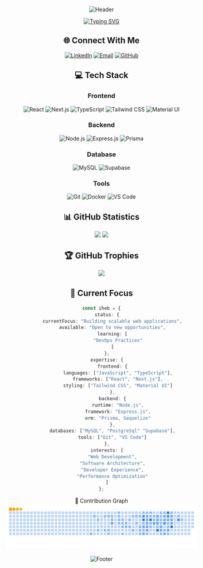 <div align="center">

![Header](https://capsule-render.vercel.app/api?type=waving&color=gradient&height=200&section=header&text=Iheb%20Jendoubi&fontSize=50&fontAlignY=35&animation=twinkling&fontColor=white)

[![Typing SVG](https://readme-typing-svg.demolab.com?font=Fira+Code&pause=1000&color=6B5BF7&center=true&vCenter=true&width=435&lines=Full+Stack+Developer;Next.js+%7C+React+%7C+Node.js+Expert;Building+Modern+Web+Applications;Always+Learning+New+Technologies)](https://git.io/typing-svg)

## 🌐 Connect With Me

[![LinkedIn](https://img.shields.io/badge/LinkedIn-%230077B5.svg?style=for-the-badge&logo=linkedin&logoColor=white)](https://www.linkedin.com/in/jendoubi-iheb-09b2b5182/)
[![Email](https://img.shields.io/badge/Email-0078D4?style=for-the-badge&logo=microsoft-outlook&logoColor=white)](mailto:ihebjendoubi2012@hotmail.com)
[![GitHub](https://img.shields.io/badge/GitHub-181717?style=for-the-badge&logo=github&logoColor=white)](https://github.com/kuroxdev)
## 💻 Tech Stack

### Frontend
![React](https://img.shields.io/badge/React-20232A?style=for-the-badge&logo=react&logoColor=61DAFB)
![Next.js](https://img.shields.io/badge/Next.js-000000?style=for-the-badge&logo=next.js&logoColor=white)
![TypeScript](https://img.shields.io/badge/TypeScript-007ACC?style=for-the-badge&logo=typescript&logoColor=white)
![Tailwind CSS](https://img.shields.io/badge/Tailwind_CSS-38B2AC?style=for-the-badge&logo=tailwind-css&logoColor=white)
![Material UI](https://img.shields.io/badge/Material_UI-0081CB?style=for-the-badge&logo=material-ui&logoColor=white)

### Backend
![Node.js](https://img.shields.io/badge/Node.js-339933?style=for-the-badge&logo=node.js&logoColor=white)
![Express.js](https://img.shields.io/badge/Express.js-000000?style=for-the-badge&logo=express&logoColor=white)
![Prisma](https://img.shields.io/badge/Prisma-2D3748?style=for-the-badge&logo=prisma&logoColor=white)

### Database
![MySQL](https://img.shields.io/badge/MySQL-4479A1?style=for-the-badge&logo=mysql&logoColor=white)
![Supabase](https://img.shields.io/badge/Supabase-181818?style=for-the-badge&logo=supabase&logoColor=white)

### Tools
![Git](https://img.shields.io/badge/Git-F05032?style=for-the-badge&logo=git&logoColor=white)
![Docker](https://img.shields.io/badge/Docker-2496ED?style=for-the-badge&logo=docker&logoColor=white)
![VS Code](https://img.shields.io/badge/VS_Code-007ACC?style=for-the-badge&logo=visual-studio-code&logoColor=white)

## 📊 GitHub Statistics

<img height="180em" src="https://github-readme-stats-git-masterrstaa-rickstaa.vercel.app/api?username=kuroxdev&count_private=true&show_icons=true&theme=tokyonight&hide_border=true&bg_color=1F222E" />

<img height="180em" src="https://github-readme-streak-stats.herokuapp.com?user=kuroxdev&theme=tokyonight&hide_border=true&background=1F222E" />

## 🏆 GitHub Trophies
<img width="800" src="https://github-profile-trophy.vercel.app/?username=kuroxdev&rank=SECRET,SSS,SS,S,AAA,AA,A&theme=discord&no-frame=true&column=4&margin-w=15&margin-h=15" />



## 🚀 Current Focus

```typescript
const iheb = {
    status: {
        currentFocus: "Building scalable web applications",
        available: "Open to new opportunities",
        learning: [
            "DevOps Practices"
        ]
    },
    expertise: {
        frontend: {
            languages: ["JavaScript", "TypeScript"],
            frameworks: ["React", "Next.js"],
            styling: ["Tailwind CSS", "Material UI"]
        },
        backend: {
            runtime: "Node.js",
            framework: "Express.js",
            orm: "Prisma, Sequelize"
        },
        databases: ["MySQL", "PostgreSql" "Supabase"],
        tools: ["Git", "VS Code"]
    },
    interests: [
        "Web Development",
        "Software Architecture",
        "Developer Experience",
        "Performance Optimization"
    ]
};
```


🐍 Contribution Graph
<picture>
  <source media="(prefers-color-scheme: dark)" srcset="https://raw.githubusercontent.com/kuroxdev/kuroxdev/output/github-snake-dark.svg" />
  <source media="(prefers-color-scheme: light)" srcset="https://raw.githubusercontent.com/kuroxdev/kuroxdev/output/github-snake.svg" />
  <img alt="github-snake" src="https://raw.githubusercontent.com/kuroxdev/kuroxdev/output/ocean.gif" />
</picture>


![Footer](https://capsule-render.vercel.app/api?type=waving&color=gradient&height=100&section=footer)

</div>
